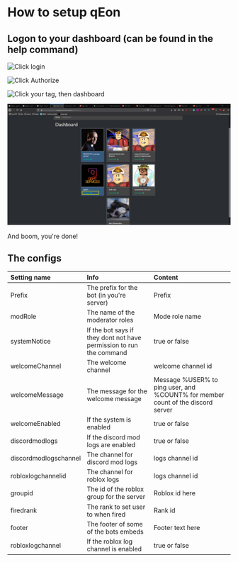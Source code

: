 # How to setup qEon

## Logon to your dashboard \(can be found in the help command\)

![Click login](https://cdn.iharrblx.xyz/firefox_1HOKZb3wuW.png)

![Click Authorize](https://cdn.iharrblx.xyz/firefox_yYeiWS9lNF.png)

![Click your tag, then dashboard](https://cdn.iharrblx.xyz/firefox_F6e6UXU1CR.png)

![Then click manage on the server you want.](../.gitbook/assets/image.png)



And boom, you're done!

## The configs

| Setting name | Info | Content |
| :--- | :--- | :--- |
| Prefix | The prefix for the bot \(in you're server\) | Prefix |
| modRole | The name of the moderator roles | Mode role name |
| systemNotice | If the bot says if they dont not have permission to run the command | true or false |
| welcomeChannel | The welcome channel | welcome channel id |
| welcomeMessage | The message for the welcome message | Message %USER% to ping user, and %COUNT% for member count of the discord server |
| welcomeEnabled | If the system is enabled | true or false |
| discordmodlogs | If the discord mod logs are enabled | true or false |
| discordmodlogschannel | The channel for discord mod logs | logs channel id |
| robloxlogchannelid | The channel for roblox logs | logs channel id |
| groupid | The id of the roblox group for the server | Roblox id here |
| firedrank | The rank to set user to when fired | Rank id |
| footer | The footer of some of the bots embeds | Footer text here |
| robloxlogchannel | If the roblox log channel is enabled | true or false |




